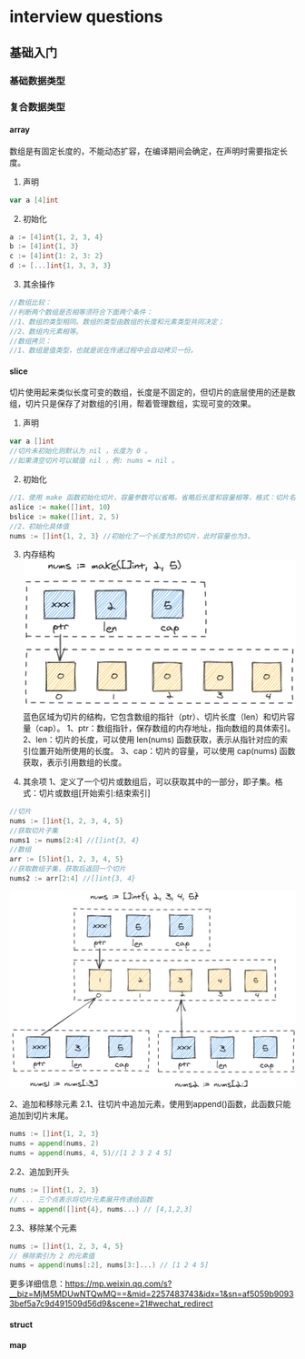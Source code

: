 # interview questions

## 基础入门

### 基础数据类型

### 复合数据类型

#### array
数组是有固定长度的，不能动态扩容，在编译期间会确定，在声明时需要指定长度。
1. 声明
```go
var a [4]int
```
2. 初始化
```go
a := [4]int{1, 2, 3, 4}
b := [4]int{1, 3}
c := [4]int{1: 2, 3: 2}
d := [...]int{1, 3, 3, 3}
```
3. 其余操作
``` go
//数组比较：
//判断两个数组是否相等须符合下面两个条件：
//1、数组的类型相同。数组的类型由数组的长度和元素类型共同决定；
//2、数组内元素相等。
//数组拷贝：
//1、数组是值类型，也就是说在传递过程中会自动拷贝一份。
```
#### slice
切片使用起来类似长度可变的数组，长度是不固定的，但切片的底层使用的还是数组，切片只是保存了对数组的引用，帮着管理数组，实现可变的效果。
1. 声明
```go
var a []int
//切片未初始化则默认为 nil ，长度为 0 。
//如果清空切片可以赋值 nil ，例: nums = nil 。
```
2. 初始化
```go
//1、使用 make 函数初始化切片，容量参数可以省略，省略后长度和容量相等，格式：切片名称 := make([]数据类型，长度，容量)
aslice := make([]int, 10）
bslice := make([]int, 2, 5)
//2、初始化具体值
nums := []int{1, 2, 3} //初始化了一个长度为3的切片，此时容量也为3。
```
3. 内存结构
![slice-1](image/slice-1.png)
蓝色区域为切片的结构，它包含数组的指针（ptr）、切片长度（len）和切片容量（cap）。
1、ptr：数组指针，保存数组的内存地址，指向数组的具体索引。
2、len：切片的长度，可以使用 len(nums) 函数获取，表示从指针对应的索引位置开始所使用的长度。
3、cap：切片的容量，可以使用 cap(nums) 函数获取，表示引用数组的长度。

1. 其余项
1、定义了一个切片或数组后，可以获取其中的一部分，即子集。格式：切片或数组[开始索引:结束索引]
``` go
//切片
nums := []int{1, 2, 3, 4, 5}
//获取切片子集
nums1 := nums[2:4] //[]int{3, 4}
//数组
arr := [5]int{1, 2, 3, 4, 5}
//获取数组子集，获取后返回一个切片
nums2 := arr[2:4] //[]int{3, 4}
```
![slice-2](image/slice-2.png)

2、追加和移除元素
2.1、往切片中追加元素，使用到append()函数，此函数只能追加到切片末尾。
``` go
nums := []int{1, 2, 3}
nums = append(nums, 2)
nums = append(nums, 4, 5)//[1 2 3 2 4 5]
```
2.2、追加到开头
``` go
nums := []int{1, 2, 3}
// ... 三个点表示将切片元素展开传递给函数
nums = append([]int{4}, nums...) // [4,1,2,3]
```
2.3、移除某个元素
``` go
nums := []int{1, 2, 3, 4, 5}
// 移除索引为 2 的元素值
nums = append(nums[:2], nums[3:]...) // [1 2 4 5]
```

更多详细信息：https://mp.weixin.qq.com/s?__biz=MjM5MDUwNTQwMQ==&mid=2257483743&idx=1&sn=af5059b90933bef5a7c9d491509d56d9&scene=21#wechat_redirect

#### struct

#### map
